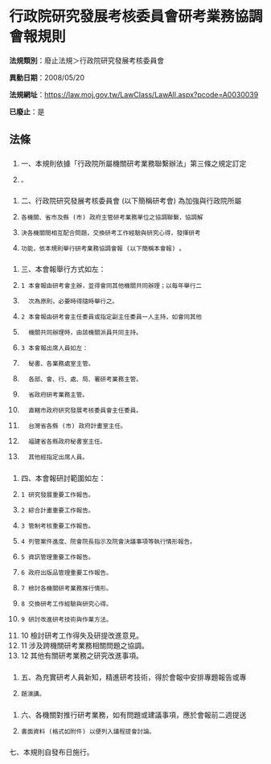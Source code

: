 # 行政院研究發展考核委員會研考業務協調會報規則

**法規類別**：廢止法規＞行政院研究發展考核委員會

**異動日期**：2008/05/20  

**法規網址**：https://law.moj.gov.tw/LawClass/LawAll.aspx?pcode=A0030039

**已廢止**：是



## 法條
##### 
1. 一、本規則依據「行政院所屬機關研考業務聯繫辦法」第三條之規定訂定
1.     。

##### 
1. 二、行政院研究發展考核委員會 (以下簡稱研考會) 為加強與行政院所屬
1.     各機關、省市及縣 (市) 政府主管研考業務單位之協調聯繫，協調解
1.     決各機關間相互配合問題，交換研考工作經驗與研究心得，發揮研考
1.     功能，依本規則舉行研考業務協調會報 (以下簡稱本會報) 。

##### 
1. 三、本會報舉行方式如左：
1.     1 本會報由研考會主辦，並得會同其他機關共同辦理；以每年舉行二
1.       次為原則，必要時得隨時舉行之。
1.     2 本會報由研考會主任委員或指定副主任委員一人主持，如會同其他
1.       機關共同辦理時，由該機關派員共同主持。
1.     3 本會報出席人員如左：
1.       秘書、各業務處室主管。
1.       各部、會、行、處、局、署研考業務主管。
1.       省政府研考業務主管。
1.       直轄市政府研究發展考核委員會主任委員。
1.       台灣省各縣 (市) 政府計畫室主任。
1.       福建省各縣政府秘書室主任。
1.       其他經指定出席人員。

##### 
1. 四、本會報研討範圍如左：
1.     1 研究發展重要工作報告。
1.     2 綜合計畫重要工作報告。
1.     3 管制考核重要工作報告。
1.     4 列管案件進度、院會院長指示及院會決議事項等執行情形報告。
1.     5 資訊管理重要工作報告。
1.     6 政府出版品管理重要工作報告。
1.     7 檢討各機關研考業務推行情形。
1.     8 交換研考工作經驗與研究心得。
1.     9 研討改進研考技術與作業方法。
1.    10 檢討研考工作得失及研提改進意見。
1.    11 涉及跨機關研考業務相關問題之協調。
1.    12 其他有關研考業務之研究改進事項。

##### 
1. 五、為充實研考人員新知，精進研考技術，得於會報中安排專題報告或專
1.     題演講。

##### 
1. 六、各機關對推行研考業務，如有問題或建議事項，應於會報前二週提送
1.     書面資料 (格式如附件) 以便列入議程提會討論。

##### 
七、本規則自發布日施行。


